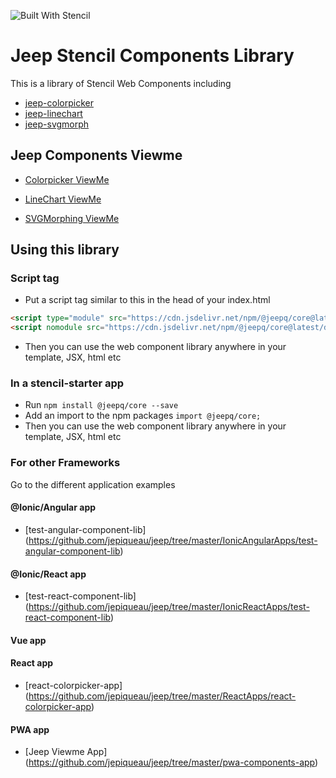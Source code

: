 ![Built With Stencil](https://img.shields.io/badge/-Built%20With%20Stencil-16161d.svg?logo=data%3Aimage%2Fsvg%2Bxml%3Bbase64%2CPD94bWwgdmVyc2lvbj0iMS4wIiBlbmNvZGluZz0idXRmLTgiPz4KPCEtLSBHZW5lcmF0b3I6IEFkb2JlIElsbHVzdHJhdG9yIDE5LjIuMSwgU1ZHIEV4cG9ydCBQbHVnLUluIC4gU1ZHIFZlcnNpb246IDYuMDAgQnVpbGQgMCkgIC0tPgo8c3ZnIHZlcnNpb249IjEuMSIgaWQ9IkxheWVyXzEiIHhtbG5zPSJodHRwOi8vd3d3LnczLm9yZy8yMDAwL3N2ZyIgeG1sbnM6eGxpbms9Imh0dHA6Ly93d3cudzMub3JnLzE5OTkveGxpbmsiIHg9IjBweCIgeT0iMHB4IgoJIHZpZXdCb3g9IjAgMCA1MTIgNTEyIiBzdHlsZT0iZW5hYmxlLWJhY2tncm91bmQ6bmV3IDAgMCA1MTIgNTEyOyIgeG1sOnNwYWNlPSJwcmVzZXJ2ZSI%2BCjxzdHlsZSB0eXBlPSJ0ZXh0L2NzcyI%2BCgkuc3Qwe2ZpbGw6I0ZGRkZGRjt9Cjwvc3R5bGU%2BCjxwYXRoIGNsYXNzPSJzdDAiIGQ9Ik00MjQuNywzNzMuOWMwLDM3LjYtNTUuMSw2OC42LTkyLjcsNjguNkgxODAuNGMtMzcuOSwwLTkyLjctMzAuNy05Mi43LTY4LjZ2LTMuNmgzMzYuOVYzNzMuOXoiLz4KPHBhdGggY2xhc3M9InN0MCIgZD0iTTQyNC43LDI5Mi4xSDE4MC40Yy0zNy42LDAtOTIuNy0zMS05Mi43LTY4LjZ2LTMuNkgzMzJjMzcuNiwwLDkyLjcsMzEsOTIuNyw2OC42VjI5Mi4xeiIvPgo8cGF0aCBjbGFzcz0ic3QwIiBkPSJNNDI0LjcsMTQxLjdIODcuN3YtMy42YzAtMzcuNiw1NC44LTY4LjYsOTIuNy02OC42SDMzMmMzNy45LDAsOTIuNywzMC43LDkyLjcsNjguNlYxNDEuN3oiLz4KPC9zdmc%2BCg%3D%3D&colorA=16161d&style=flat-square)

# Jeep Stencil Components Library

This is a library of Stencil Web Components including
 - [jeep-colorpicker](https://github.com/jepiqueau/jeep/blob/master/core/src/components/jeep-colorpicker/readme.md)
 - [jeep-linechart  ](https://github.com/jepiqueau/jeep/blob/master/core/src/components/jeep-linechart/readme.md)
 - [jeep-svgmorph   ](https://github.com/jepiqueau/jeep/blob/master/core/src/components/jeep-svgmorph/readme.md)


## Jeep Components Viewme

 - [Colorpicker ViewMe](https://jeep-viewme-app.firebaseapp.com/colorpicker)

 - [LineChart ViewMe](https://jeep-viewme-app.firebaseapp.com/linechart)

 - [SVGMorphing ViewMe](https://jeep-viewme-app.firebaseapp.com/svgmorph)


## Using this library

### Script tag

- Put a script tag similar to this in the head of your index.html

```html
<script type="module" src="https://cdn.jsdelivr.net/npm/@jeepq/core@latest/dist/jeep/jeep.esm.js"></script>
<script nomodule src="https://cdn.jsdelivr.net/npm/@jeepq/core@latest/dist/jeep/jeep.js"></script>
```


- Then you can use the web component library anywhere in your template, JSX, html etc


### In a stencil-starter app

- Run `npm install @jeepq/core --save`
- Add an import to the npm packages `import @jeepq/core;`
- Then you can use the web component library anywhere in your template, JSX, html etc

### For other Frameworks
Go to the different application examples

#### @Ionic/Angular app
- [test-angular-component-lib] (https://github.com/jepiqueau/jeep/tree/master/IonicAngularApps/test-angular-component-lib)


#### @Ionic/React app

- [test-react-component-lib] (https://github.com/jepiqueau/jeep/tree/master/IonicReactApps/test-react-component-lib)

#### Vue app

#### React app

- [react-colorpicker-app] (https://github.com/jepiqueau/jeep/tree/master/ReactApps/react-colorpicker-app)

#### PWA app

- [Jeep Viewme App] (https://github.com/jepiqueau/jeep/tree/master/pwa-components-app)